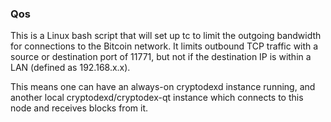 ### Qos ###

This is a Linux bash script that will set up tc to limit the outgoing bandwidth for connections to the Bitcoin network. It limits outbound TCP traffic with a source or destination port of 11771, but not if the destination IP is within a LAN (defined as 192.168.x.x).

This means one can have an always-on cryptodexd instance running, and another local cryptodexd/cryptodex-qt instance which connects to this node and receives blocks from it.
